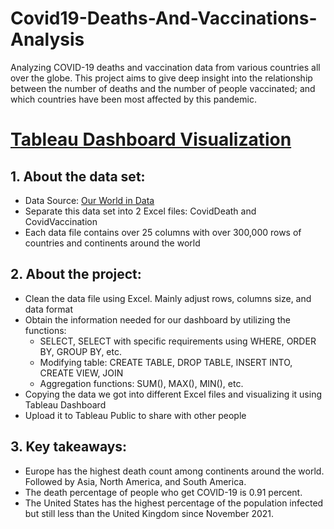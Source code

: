 # Covid19-Deaths-And-Vaccinations-Analysis
Analyzing COVID-19 deaths and vaccination data from various countries all over the globe. This project aims to give deep insight into the relationship between the number of deaths and the number of people vaccinated; and which countries have been most affected by this pandemic.

# [Tableau Dashboard Visualization](https://public.tableau.com/views/Covid19_Analysis_Dashboard_16904832536400/Dashboard1?:language=en-US&:display_count=n&:origin=viz_share_link)

## 1. About the data set:
- Data Source: [Our World in Data](https://ourworldindata.org/covid-deaths)
- Separate this data set into 2 Excel files: CovidDeath and CovidVaccination
- Each data file contains over 25 columns with over 300,000 rows of countries and continents around the world

## 2. About the project:
- Clean the data file using Excel. Mainly adjust rows, columns size, and data format
- Obtain the information needed for our dashboard by utilizing the functions:
  +  SELECT, SELECT with specific requirements using WHERE, ORDER BY, GROUP BY, etc.
  +  Modifying table: CREATE TABLE, DROP TABLE, INSERT INTO, CREATE VIEW, JOIN
  +  Aggregation functions: SUM(), MAX(), MIN(), etc.
- Copying the data we got into different Excel files and visualizing it using Tableau Dashboard
- Upload it to Tableau Public to share with other people

## 3. Key takeaways:
- Europe has the highest death count among continents around the world. Followed by Asia, North America, and South America.
- The death percentage of people who get COVID-19 is 0.91 percent.
- The United States has the highest percentage of the population infected but still less than the United Kingdom since November 2021.

